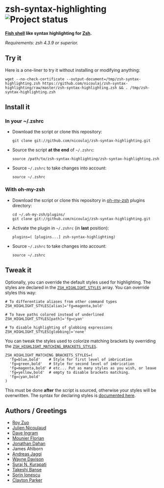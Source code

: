 zsh-syntax-highlighting ![Project status](http://stillmaintained.com/nicoulaj/zsh-syntax-highlighting.png)
==========================================================================================================

**[Fish shell](http://www.fishshell.org) like syntax highlighting for [Zsh](http://www.zsh.org).**

*Requirements: zsh 4.3.9 or superior.*


## Try it

Here is a one-liner to try it without installing or modifying anything:

    wget --no-check-certificate --output-document=/tmp/zsh-syntax-highlighting.zsh https://github.com/nicoulaj/zsh-syntax-highlighting/raw/master/zsh-syntax-highlighting.zsh && . /tmp/zsh-syntax-highlighting.zsh


## Install it


### In your ~/.zshrc

* Download the script or clone this repository:

      git clone git://github.com/nicoulaj/zsh-syntax-highlighting.git

* Source the script **at the end** of `~/.zshrc`:

      source /path/to/zsh-syntax-highlighting/zsh-syntax-highlighting.zsh

* Source `~/.zshrc`  to take changes into account:

      source ~/.zshrc


### With oh-my-zsh

* Download the script or clone this repository in [oh-my-zsh](http://github.com/robbyrussell/oh-my-zsh) plugins directory:

      cd ~/.oh-my-zsh/plugins/
      git clone git://github.com/nicoulaj/zsh-syntax-highlighting.git

* Activate the plugin in `~/.zshrc` (in **last** position):

      plugins=( [plugins...] zsh-syntax-highlighting)

* Source `~/.zshrc`  to take changes into account:
    
      source ~/.zshrc


## Tweak it

Optionally, you can override the default styles used for highlighting. The styles are declared in the [`ZSH_HIGHLIGHT_STYLES`](https://github.com/nicoulaj/zsh-syntax-highlighting/blob/master/zsh-syntax-highlighting.zsh#L11) array. You can override styles this way:

    # To differentiate aliases from other command types
    ZSH_HIGHLIGHT_STYLES[alias]='fg=magenta,bold'
    
    # To have paths colored instead of underlined
    ZSH_HIGHLIGHT_STYLES[path]='fg=cyan'
    
    # To disable highlighting of globbing expressions
    ZSH_HIGHLIGHT_STYLES[globbing]='none'

You can tweak the styles used to colorize matching brackets by overriding the [`ZSH_HIGHLIGHT_MATCHING_BRACKETS_STYLES`](https://github.com/nicoulaj/zsh-syntax-highlighting/blob/master/zsh-syntax-highlighting.zsh#L11).

    ZSH_HIGHLIGHT_MATCHING_BRACKETS_STYLES=(
      'fg=blue,bold'    # Style for first level of imbrication
      'fg=green,bold'   # Style for second level of imbrication
      'fg=magenta,bold' # etc... Put as many styles as you wish, or leave
      'fg=yellow,bold'  # empty to disable brackets matching.
      'fg=cyan,bold'
    )

This must be done **after** the script is sourced, otherwise your styles will be overwritten. The syntax for declaring styles is [documented here](http://zsh.sourceforge.net/Doc/Release/Zsh-Line-Editor.html#SEC135).


## Authors / Greetings

 * [Roy Zuo](https://github.com/roylez)
 * [Julien Nicoulaud](https://github.com/nicoulaj)
 * [Dave Ingram](https://github.com/dingram)
 * [Mounier Florian](https://github.com/paradoxxxzero)
 * [Jonathan Dahan](https://github.com/jedahan)
 * James Ahlborn
 * [Andreas Jaggi](https://github.com/x-way)
 * [Wayne Davison](https://github.com/WayneD)
 * [Suraj N. Kurapati](https://github.com/sunaku)
 * [Takeshi Banse](https://github.com/hchbaw)
 * [Sorin Ionescu](https://github.com/SpookyET)
 * [Clayton Parker](https://github.com/claytron)

